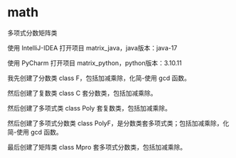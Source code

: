 # math
 
 多项式分数矩阵类

使用 IntelliJ-IDEA 打开项目 matrix_java，java版本：java-17

使用 PyCharm 打开项目 matrix_python，python版本：3.10.11

我先创建了分数类 class F，包括加减乘除，化简-使用 gcd 函数。

然后创建了复数类 class C 套分数类，包括加减乘除。

然后创建了多项式类 class Poly 套复数类，包括加减乘除。

然后创建了多项式分数类 class PolyF，是分数类套多项式类；包括加减乘除，化简-使用 gcd 函数。

最后创建了矩阵类 class Mpro 套多项式分数类，包括加减乘除。
